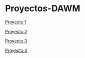 # Proyectos-DAWM
[Proyecto 1](https://github.com/gabsito/Proyectos-DAWM/tree/main/Proyecto01)

[Proyecto 2](https://github.com/gabsito/Proyectos-DAWM/tree/main/Proyecto02)

[Proyecto 3](https://github.com/gabsito/Proyectos-DAWM/tree/main/Proyecto03)

[Proyecto 4](https://github.com/gabsito/Proyectos-DAWM/tree/main/Proyecto04)
